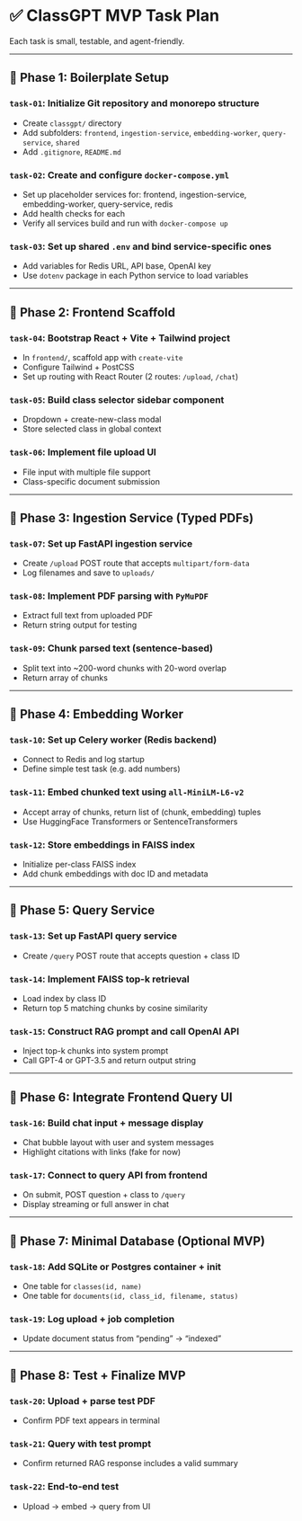 # ✅ ClassGPT MVP Task Plan

Each task is small, testable, and agent-friendly.

---

## 🔹 Phase 1: Boilerplate Setup

### `task-01`: Initialize Git repository and monorepo structure
- Create `classgpt/` directory
- Add subfolders: `frontend`, `ingestion-service`, `embedding-worker`, `query-service`, `shared`
- Add `.gitignore`, `README.md`

### `task-02`: Create and configure `docker-compose.yml`
- Set up placeholder services for: frontend, ingestion-service, embedding-worker, query-service, redis
- Add health checks for each
- Verify all services build and run with `docker-compose up`

### `task-03`: Set up shared `.env` and bind service-specific ones
- Add variables for Redis URL, API base, OpenAI key
- Use `dotenv` package in each Python service to load variables

---

## 🔹 Phase 2: Frontend Scaffold

### `task-04`: Bootstrap React + Vite + Tailwind project
- In `frontend/`, scaffold app with `create-vite`
- Configure Tailwind + PostCSS
- Set up routing with React Router (2 routes: `/upload`, `/chat`)

### `task-05`: Build class selector sidebar component
- Dropdown + create-new-class modal
- Store selected class in global context

### `task-06`: Implement file upload UI
- File input with multiple file support
- Class-specific document submission

---

## 🔹 Phase 3: Ingestion Service (Typed PDFs)

### `task-07`: Set up FastAPI ingestion service
- Create `/upload` POST route that accepts `multipart/form-data`
- Log filenames and save to `uploads/`

### `task-08`: Implement PDF parsing with `PyMuPDF`
- Extract full text from uploaded PDF
- Return string output for testing

### `task-09`: Chunk parsed text (sentence-based)
- Split text into ~200-word chunks with 20-word overlap
- Return array of chunks

---

## 🔹 Phase 4: Embedding Worker

### `task-10`: Set up Celery worker (Redis backend)
- Connect to Redis and log startup
- Define simple test task (e.g. add numbers)

### `task-11`: Embed chunked text using `all-MiniLM-L6-v2`
- Accept array of chunks, return list of (chunk, embedding) tuples
- Use HuggingFace Transformers or SentenceTransformers

### `task-12`: Store embeddings in FAISS index
- Initialize per-class FAISS index
- Add chunk embeddings with doc ID and metadata

---

## 🔹 Phase 5: Query Service

### `task-13`: Set up FastAPI query service
- Create `/query` POST route that accepts question + class ID

### `task-14`: Implement FAISS top-k retrieval
- Load index by class ID
- Return top 5 matching chunks by cosine similarity

### `task-15`: Construct RAG prompt and call OpenAI API
- Inject top-k chunks into system prompt
- Call GPT-4 or GPT-3.5 and return output string

---

## 🔹 Phase 6: Integrate Frontend Query UI

### `task-16`: Build chat input + message display
- Chat bubble layout with user and system messages
- Highlight citations with links (fake for now)

### `task-17`: Connect to query API from frontend
- On submit, POST question + class to `/query`
- Display streaming or full answer in chat

---

## 🔹 Phase 7: Minimal Database (Optional MVP)

### `task-18`: Add SQLite or Postgres container + init
- One table for `classes(id, name)`
- One table for `documents(id, class_id, filename, status)`

### `task-19`: Log upload + job completion
- Update document status from “pending” → “indexed”

---

## 🔹 Phase 8: Test + Finalize MVP

### `task-20`: Upload + parse test PDF
- Confirm PDF text appears in terminal

### `task-21`: Query with test prompt
- Confirm returned RAG response includes a valid summary

### `task-22`: End-to-end test
- Upload → embed → query from UI

